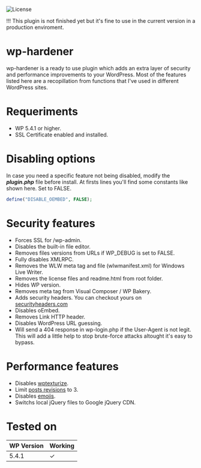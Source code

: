 ![License](https://img.shields.io/github/license/jsgm/wp-hardener)

!!! This plugin is not finished yet but it's fine to use in the current version in a production enviroment.

# wp-hardener
wp-hardener is a ready to use plugin which adds an extra layer of security and performance improvements to your WordPress. Most of the features listed here are a recopillation from functions that I've used in different WordPress sites. 

# Requeriments
* WP 5.4.1 or higher.
* SSL Certificate enabled and installed.

# Disabling options
In case you need a specific feature not being disabled, modify the ***plugin.php*** file before install. At firsts lines you'll find some constants like shown here. Set to FALSE.

```php
define("DISABLE_OEMBED", FALSE); 
```

# Security features
- Forces SSL for /wp-admin.
- Disables the built-in file editor.
- Removes files versions from URLs if WP_DEBUG is set to FALSE.
- Fully disables XMLRPC.
- Removes the WLW meta tag and file (wlwmanifest.xml) for Windows Live Writer.
- Removes the license files and readme.html from root folder.
- Hides WP version.
- Removes meta tag from Visual Composer / WP Bakery.
- Adds security headers. You can checkout yours on [securityheaders.com](https://securityheaders.com/)
- Disables oEmbed.
- Removes Link HTTP header.
- Disables WordPress URL guessing.
- Will send a 404 response in wp-login.php if the User-Agent is not legit. This will add a little help to stop brute-force attacks altought it's easy to bypass.

# Performance features
- Disables [wptexturize](https://developer.wordpress.org/reference/functions/wptexturize/).
- Limit [posts revisions](https://kinsta.com/knowledgebase/wordpress-revisions/) to 3. 
- Disables [emojis](https://kinsta.com/knowledgebase/disable-emojis-wordpress/).
- Switchs local jQuery files to Google jQuery CDN.

# Tested on
| WP Version | Working |
|--|--|
| 5.4.1 | &check; |
